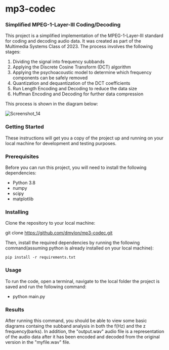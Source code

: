 # mp3-codec

### Simplified MPEG-1-Layer-III Coding/Decoding

This project is a simplified implementation of the MPEG-1-Layer-III standard for coding and decoding audio data. It was created as part of the Multimedia Systems Class of 2023. The process involves the following stages:

1. Dividing the signal into frequency subbands
2. Applying the Discrete Cosine Transform (DCT) algorithm
3. Applying the psychoacoustic model to determine which frequency components can be safely removed
4. Quantization and dequantization of the DCT coefficients
5. Run Length Encoding and Decoding to reduce the data size
6. Huffman Encoding and Decoding for further data compression

This process is shown in the diagram below:

![Screenshot_14](https://user-images.githubusercontent.com/47897459/213874673-391f1d0b-4f91-4a6e-ba82-d9b2d5820945.png)


### Getting Started
These instructions will get you a copy of the project up and running on your local machine for development and testing purposes.

### Prerequisites
Before you can run this project, you will need to install the following dependencies:

- Python 3.8
- numpy
- scipy
- matplotlib

### Installing
Clone the repository to your local machine:

git clone https://github.com/dmylon/mp3-codec.git

Then, install the required dependencies by running the following command(assuming python is already installed on your local machine):

```pip install -r requirements.txt```



### Usage
To run the code, open a terminal, navigate to the local folder the project is saved and run the following command:

- python main.py

### Results
After running this command, you should be able to view some basic diagrams containg the subband analysis in both the f(Hz) and the z frequency(barks). In addition, the  "output.wav" audio file is a representation of the audio data after it has been encoded and decoded from the original version in the "myfile.wav" file.
